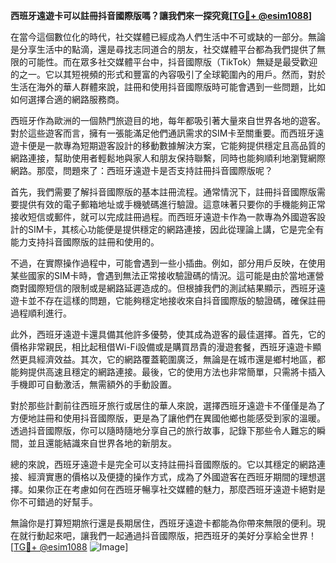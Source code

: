 **西班牙遠遊卡可以註冊抖音國際版嗎？讓我們來一探究竟[[TG💪+ @esim1088](https://t.me/s/esim1088)]**

在當今這個數位化的時代，社交媒體已經成為人們生活中不可或缺的一部分。無論是分享生活中的點滴，還是尋找志同道合的朋友，社交媒體平台都為我們提供了無限的可能性。而在眾多社交媒體平台中，抖音國際版（TikTok）無疑是最受歡迎的之一。它以其短視頻的形式和豐富的內容吸引了全球範圍內的用戶。然而，對於生活在海外的華人群體來說，註冊和使用抖音國際版時可能會遇到一些問題，比如如何選擇合適的網路服務商。

西班牙作為歐洲的一個熱門旅遊目的地，每年都吸引著大量來自世界各地的遊客。對於這些遊客而言，擁有一張能滿足他們通訊需求的SIM卡至關重要。而西班牙遠遊卡便是一款專為短期遊客設計的移動數據解決方案，它能夠提供穩定且高品質的網路連接，幫助使用者輕鬆地與家人和朋友保持聯繫，同時也能夠順利地瀏覽網際網路。那麼，問題來了：西班牙遠遊卡是否支持註冊抖音國際版呢？

首先，我們需要了解抖音國際版的基本註冊流程。通常情況下，註冊抖音國際版需要提供有效的電子郵箱地址或手機號碼進行驗證。這意味著只要你的手機能夠正常接收短信或郵件，就可以完成註冊過程。而西班牙遠遊卡作為一款專為外國遊客設計的SIM卡，其核心功能便是提供穩定的網路連接，因此從理論上講，它是完全有能力支持抖音國際版的註冊和使用的。

不過，在實際操作過程中，可能會遇到一些小插曲。例如，部分用戶反映，在使用某些國家的SIM卡時，會遇到無法正常接收驗證碼的情況。這可能是由於當地運營商對國際短信的限制或是網路延遲造成的。但根據我們的測試結果顯示，西班牙遠遊卡並不存在這樣的問題，它能夠穩定地接收來自抖音國際版的驗證碼，確保註冊過程順利進行。

此外，西班牙遠遊卡還具備其他許多優勢，使其成為遊客的最佳選擇。首先，它的價格非常親民，相比起租借Wi-Fi設備或是購買昂貴的漫遊套餐，西班牙遠遊卡顯然更具經濟效益。其次，它的網路覆蓋範圍廣泛，無論是在城市還是鄉村地區，都能夠提供高速且穩定的網路連接。最後，它的使用方法也非常簡單，只需將卡插入手機即可自動激活，無需額外的手動設置。

對於那些計劃前往西班牙旅行或居住的華人來說，選擇西班牙遠遊卡不僅僅是為了方便地註冊和使用抖音國際版，更是為了讓他們在異國他鄉也能感受到家的溫暖。透過抖音國際版，你可以隨時隨地分享自己的旅行故事，記錄下那些令人難忘的瞬間，並且還能結識來自世界各地的新朋友。

總的來說，西班牙遠遊卡是完全可以支持註冊抖音國際版的。它以其穩定的網路連接、經濟實惠的價格以及便捷的操作方式，成為了外國遊客在西班牙期間的理想選擇。如果你正在考慮如何在西班牙暢享社交媒體的魅力，那麼西班牙遠遊卡絕對是你不可錯過的好幫手。

無論你是打算短期旅行還是長期居住，西班牙遠遊卡都能為你帶來無限的便利。現在就行動起來吧，讓我們一起通過抖音國際版，把西班牙的美好分享給全世界！[[TG💪+ @esim1088](https://t.me/s/esim1088) ![Image](https://i.postimg.cc/4NQfJmqS/Snipaste-2025-05-13-00-14-12.png)]